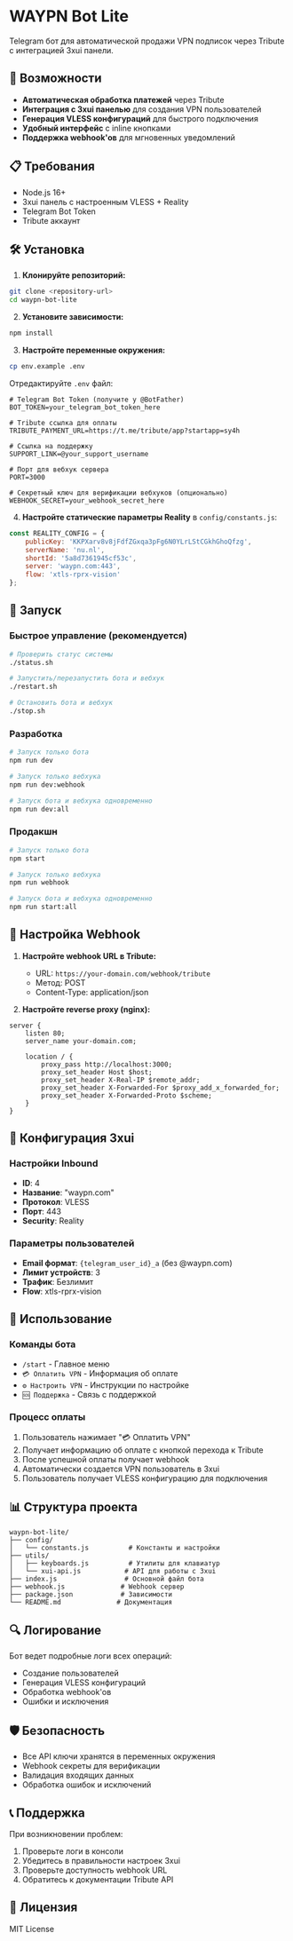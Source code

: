 # WAYPN Bot Lite

Telegram бот для автоматической продажи VPN подписок через Tribute с интеграцией 3xui панели.

## 🚀 Возможности

- **Автоматическая обработка платежей** через Tribute
- **Интеграция с 3xui панелью** для создания VPN пользователей
- **Генерация VLESS конфигураций** для быстрого подключения
- **Удобный интерфейс** с inline кнопками
- **Поддержка webhook'ов** для мгновенных уведомлений

## 📋 Требования

- Node.js 16+
- 3xui панель с настроенным VLESS + Reality
- Telegram Bot Token
- Tribute аккаунт

## 🛠 Установка

1. **Клонируйте репозиторий:**
```bash
git clone <repository-url>
cd waypn-bot-lite
```

2. **Установите зависимости:**
```bash
npm install
```

3. **Настройте переменные окружения:**
```bash
cp env.example .env
```

Отредактируйте `.env` файл:
```env
# Telegram Bot Token (получите у @BotFather)
BOT_TOKEN=your_telegram_bot_token_here

# Tribute ссылка для оплаты
TRIBUTE_PAYMENT_URL=https://t.me/tribute/app?startapp=sy4h

# Ссылка на поддержку
SUPPORT_LINK=@your_support_username

# Порт для вебхук сервера
PORT=3000

# Секретный ключ для верификации вебхуков (опционально)
WEBHOOK_SECRET=your_webhook_secret_here
```

4. **Настройте статические параметры Reality** в `config/constants.js`:
```javascript
const REALITY_CONFIG = {
    publicKey: 'KKPXarv8v8jFdfZGxqa3pFg6N0YLrLStCGkhGhoQfzg',
    serverName: 'nu.nl',
    shortId: '5a8d7361945cf53c',
    server: 'waypn.com:443',
    flow: 'xtls-rprx-vision'
};
```

## 🚀 Запуск

### Быстрое управление (рекомендуется)
```bash
# Проверить статус системы
./status.sh

# Запустить/перезапустить бота и вебхук
./restart.sh

# Остановить бота и вебхук
./stop.sh
```

### Разработка
```bash
# Запуск только бота
npm run dev

# Запуск только вебхука
npm run dev:webhook

# Запуск бота и вебхука одновременно
npm run dev:all
```

### Продакшн
```bash
# Запуск только бота
npm start

# Запуск только вебхука
npm run webhook

# Запуск бота и вебхука одновременно
npm run start:all
```

## 📡 Настройка Webhook

1. **Настройте webhook URL в Tribute:**
   - URL: `https://your-domain.com/webhook/tribute`
   - Метод: POST
   - Content-Type: application/json

2. **Настройте reverse proxy (nginx):**
```nginx
server {
    listen 80;
    server_name your-domain.com;
    
    location / {
        proxy_pass http://localhost:3000;
        proxy_set_header Host $host;
        proxy_set_header X-Real-IP $remote_addr;
        proxy_set_header X-Forwarded-For $proxy_add_x_forwarded_for;
        proxy_set_header X-Forwarded-Proto $scheme;
    }
}
```

## 🔧 Конфигурация 3xui

### Настройки Inbound
- **ID**: 4
- **Название**: "waypn.com"
- **Протокол**: VLESS
- **Порт**: 443
- **Security**: Reality

### Параметры пользователей
- **Email формат**: `{telegram_user_id}_a` (без @waypn.com)
- **Лимит устройств**: 3
- **Трафик**: Безлимит
- **Flow**: xtls-rprx-vision

## 📱 Использование

### Команды бота
- `/start` - Главное меню
- `💳 Оплатить VPN` - Информация об оплате
- `⚙️ Настроить VPN` - Инструкции по настройке
- `🆘 Поддержка` - Связь с поддержкой

### Процесс оплаты
1. Пользователь нажимает "💳 Оплатить VPN"
2. Получает информацию об оплате с кнопкой перехода к Tribute
3. После успешной оплаты получает webhook
4. Автоматически создается VPN пользователь в 3xui
5. Пользователь получает VLESS конфигурацию для подключения

## 📊 Структура проекта

```
waypn-bot-lite/
├── config/
│   └── constants.js          # Константы и настройки
├── utils/
│   ├── keyboards.js          # Утилиты для клавиатур
│   └── xui-api.js           # API для работы с 3xui
├── index.js                 # Основной файл бота
├── webhook.js              # Webhook сервер
├── package.json            # Зависимости
└── README.md              # Документация
```

## 🔍 Логирование

Бот ведет подробные логи всех операций:
- Создание пользователей
- Генерация VLESS конфигураций
- Обработка webhook'ов
- Ошибки и исключения

## 🛡️ Безопасность

- Все API ключи хранятся в переменных окружения
- Webhook секреты для верификации
- Валидация входящих данных
- Обработка ошибок и исключений

## 📞 Поддержка

При возникновении проблем:
1. Проверьте логи в консоли
2. Убедитесь в правильности настроек 3xui
3. Проверьте доступность webhook URL
4. Обратитесь к документации Tribute API

## 📝 Лицензия

MIT License 